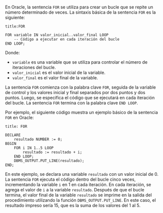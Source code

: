 En Oracle, la sentencia `FOR` se utiliza para crear un bucle que se repite un número determinado de veces. La sintaxis básica de la sentencia `FOR` es la siguiente:

```ad-important
title:FOR
```
```
FOR variable IN valor_inicial..valor_final LOOP
    -- Código a ejecutar en cada iteración del bucle
END LOOP;
```

Donde:

-   `variable` es una variable que se utiliza para controlar el número de iteraciones del bucle.
-   `valor_inicial` es el valor inicial de la variable.
-   `valor_final` es el valor final de la variable.

La sentencia `FOR` comienza con la palabra clave `FOR`, seguida de la variable de control y los valores inicial y final separados por dos puntos y dos puntos. Luego, se especifica el código que se ejecutará en cada iteración del bucle. La sentencia `FOR` termina con la palabra clave `END LOOP`.

Por ejemplo, el siguiente código muestra un ejemplo básico de la sentencia `FOR` en Oracle:

```ad-important
title: FOR
```
```
DECLARE
    resultado NUMBER := 0;
BEGIN
    FOR i IN 1..5 LOOP
        resultado := resultado + i;
    END LOOP;
    DBMS_OUTPUT.PUT_LINE(resultado);
END;
```

En este ejemplo, se declara una variable `resultado` con un valor inicial de 0. La sentencia `FOR` ejecuta el código dentro del bucle cinco veces, incrementando la variable `i` en 1 en cada iteración. En cada iteración, se agrega el valor de `i` a la variable `resultado`. Después de que el bucle termina, el valor final de la variable `resultado` se imprime en la salida del procedimiento utilizando la función `DBMS_OUTPUT.PUT_LINE`. En este caso, el resultado impreso sería 15, que es la suma de los valores del 1 al 5.